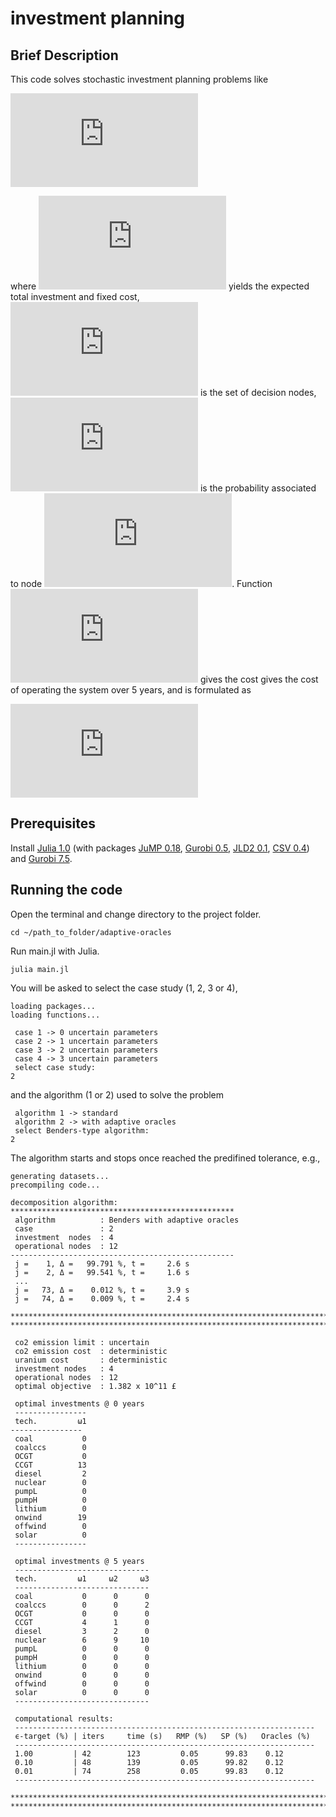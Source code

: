 # investment planning

## Brief Description

This code solves stochastic investment planning problems like

![eq1](https://latex.codecogs.com/gif.latex?%5Cunderset%7B%5Cmathbf%7Bx%7D%20%5Cin%20%5Cmathcal%7BX%7D%7D%7B%5Ctext%7Bmin%7D%7D%20%5C%3B%20f%28%5Cmathbf%7Bx%7D%29%20&plus;%20%5Csum_%7Bi%20%5Cin%20%5Cmathcal%7BI%7D%7D%20%5Cpi_i%20%5Chspace%7B1pt%7D%20g%28x_i%2Cc_i%29%2C)

where ![eq2](https://latex.codecogs.com/gif.latex?f%28%5Cmathbf%7Bx%7D%29) yields the expected total investment and fixed cost, ![eq3](https://latex.codecogs.com/gif.latex?%5Cmathcal%7BI%7D) is the set of decision nodes, ![eq4](https://latex.codecogs.com/gif.latex?%5Cpi_i) is the probability associated to node ![eq5](https://latex.codecogs.com/gif.latex?i). Function ![eq6](https://latex.codecogs.com/gif.latex?g%28x_i%2Cc_i%29) gives the cost gives the cost of operating the system over 5 years, and is formulated as

![eq7](https://latex.codecogs.com/gif.latex?g%28x_i%2Cc_i%29%20%3D%20%5Cunderset%7By_i%20%5Cin%20%5Cmathcal%7BY%7D%7D%7B%5Ctext%7Bmin%7D%7D%5C%7B%20c_i%5E%5Ctop%20%5Chspace%7B-2pt%7D%20C%20y_i%20%5Chspace%7B2pt%7D%20%7C%20%5Chspace%7B2pt%7D%20A%20y_i%20%5Cleq%20B%20x_i%20%5C%7D%2C%20%5Cquad%20%5Cforall%20i%20%5Cin%20%5Cmathcal%7BI%7D)

## Prerequisites

Install [Julia 1.0](https://julialang.org/downloads/) (with packages [JuMP 0.18](https://github.com/JuliaOpt/JuMP.jl), [Gurobi 0.5](https://github.com/JuliaOpt/Gurobi.jl), [JLD2 0.1](https://github.com/JuliaIO/JLD2.jl), [CSV 0.4](https://github.com/JuliaData/CSV.jl)) and [Gurobi 7.5](http://www.gurobi.com/downloads/gurobi-optimizer). 

## Running the code

Open the terminal and change directory to the project folder.
```Shell
cd ~/path_to_folder/adaptive-oracles
```
Run main.jl with Julia.
```Shell
julia main.jl
```
You will be asked to select the case study (1, 2, 3 or 4),
```ShellSession
loading packages...
loading functions...

 case 1 -> 0 uncertain parameters
 case 2 -> 1 uncertain parameters
 case 3 -> 2 uncertain parameters
 case 4 -> 3 uncertain parameters
 select case study:
2
```
and the algorithm (1 or 2) used to solve the problem
```ShellSession
 algorithm 1 -> standard
 algorithm 2 -> with adaptive oracles
 select Benders-type algorithm:
2
```
The algorithm starts and stops once reached the predifined tolerance, e.g.,
```ShellSession
generating datasets...
precompiling code...
 
decomposition algorithm:
**************************************************
 algorithm          : Benders with adaptive oracles
 case               : 2
 investment  nodes  : 4
 operational nodes  : 12
--------------------------------------------------
 j =    1, Δ =   99.791 %, t =     2.6 s
 j =    2, Δ =   99.541 %, t =     1.6 s
 ...
 j =   73, Δ =    0.012 %, t =     3.9 s
 j =   74, Δ =    0.009 %, t =     2.4 s

***************************************************************************
***************************************************************************
 
 co2 emission limit : uncertain
 co2 emission cost  : deterministic
 uranium cost       : deterministic
 investment nodes   : 4
 operational nodes  : 12
 optimal objective  : 1.382 x 10^11 £
 
 optimal investments @ 0 years
 ----------------
 tech.         ω1
----------------
 coal           0
 coalccs        0
 OCGT           0
 CCGT          13
 diesel         2
 nuclear        0
 pumpL          0
 pumpH          0
 lithium        0
 onwind        19
 offwind        0
 solar          0
 ----------------
 
 optimal investments @ 5 years
 ------------------------------
 tech.         ω1     ω2     ω3
 ------------------------------
 coal           0      0      0
 coalccs        0      0      2
 OCGT           0      0      0
 CCGT           4      1      0
 diesel         3      2      0
 nuclear        6      9     10
 pumpL          0      0      0
 pumpH          0      0      0
 lithium        0      0      0
 onwind         0      0      0
 offwind        0      0      0
 solar          0      0      0
 ------------------------------
 
 computational results:
 -------------------------------------------------------------------
 ϵ-target (%) | iters     time (s)   RMP (%)   SP (%)   Oracles (%)
 -------------------------------------------------------------------
 1.00         | 42        123         0.05      99.83    0.12
 0.10         | 48        139         0.05      99.82    0.12
 0.01         | 74        258         0.05      99.83    0.12
 -------------------------------------------------------------------

***************************************************************************
***************************************************************************

``` 

